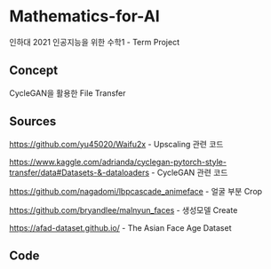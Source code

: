 # Mathematics-for-AI
인하대 2021 인공지능을 위한 수학1 - Term Project

## Concept
CycleGAN을 활용한 File Transfer

## Sources
https://github.com/yu45020/Waifu2x - Upscaling 관련 코드

https://www.kaggle.com/adrianda/cyclegan-pytorch-style-transfer/data#Datasets-&-dataloaders - CycleGAN 관련 코드

https://github.com/nagadomi/lbpcascade_animeface - 얼굴 부분 Crop
  
https://github.com/bryandlee/malnyun_faces - 생성모델 Create

https://afad-dataset.github.io/ - The Asian Face Age Dataset

## Code 
